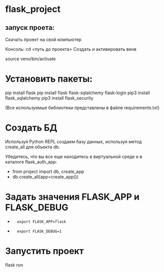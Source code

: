# flask_project

## запуск проета:

Скачать проект на свой компьютер


Консоль: 
cd <путь до проекта>
Создать и активировать венв

source venv/bin/activate

# Установить пакеты: 

pip install flask 
pip install flask flask-sqlalchemy flask-login 
pip3 install flask_sqlalchemy 
pip3 install flask_security

(Все используемые библиотеки представлены в файле requirements.txt)

# Создать БД 
Используя Python REPL создаем базу данных, используя метод create_all для объекта db. 

Убедитесь, что вы все еще находитесь в виртуальной среде и в каталоге flask_auth_app: 
* from project import db, create_app
* db.create_all(app=create_app())

# Задать значения FLASK_APP и FLASK_DEBUG 

* 		export FLASK_APP=flask
* 		export FLASK_DEBUG=1

# Запустить проект 
flask run 
